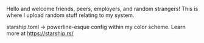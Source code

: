 Hello and welcome friends, peers, employers, and random strangers!
This is where I upload random stuff relating to my system.

starship.toml -> powerline-esque config within my color scheme. Learn more at https://starship.rs/

